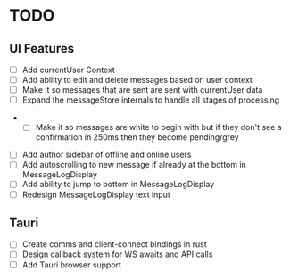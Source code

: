 # TODO

## UI Features

- [ ] Add currentUser Context
- [ ] Add ability to edit and delete messages based on user context
- [ ] Make it so messages that are sent are sent with currentUser data
- [ ] Expand the messageStore internals to handle all stages of processing
- - [ ] Make it so messages are white to begin with but if they don't see a confirmation in 250ms then they become pending/grey
- [ ] Add author sidebar of offline and online users
- [ ] Add autoscrolling to new message if already at the bottom in MessageLogDisplay
- [ ] Add ability to jump to bottom in MessageLogDisplay
- [ ] Redesign MessageLogDisplay text input

## Tauri

- [ ] Create comms and client-connect bindings in rust
- [ ] Design callback system for WS awaits and API calls
- [ ] Add Tauri browser support
